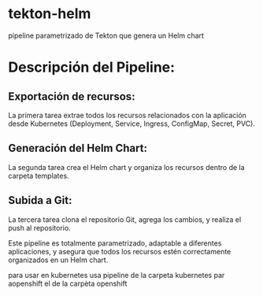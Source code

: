 # tekton-helm
pipeline parametrizado de Tekton que genera un Helm chart 
# Descripción del Pipeline:
## Exportación de recursos: 
La primera tarea extrae todos los recursos relacionados con la aplicación desde Kubernetes (Deployment, Service, Ingress, ConfigMap, Secret, PVC).
## Generación del Helm Chart: 
La segunda tarea crea el Helm chart y organiza los recursos dentro de la carpeta templates.
## Subida a Git: 
La tercera tarea clona el repositorio Git, agrega los cambios, y realiza el push al repositorio.

Este pipeline es totalmente parametrizado, adaptable a diferentes aplicaciones, y asegura que todos los recursos estén correctamente organizados en un Helm chart.

para usar en kubernetes usa pipeline de la carpeta kubernetes par aopenshift el de la carpèta openshift

